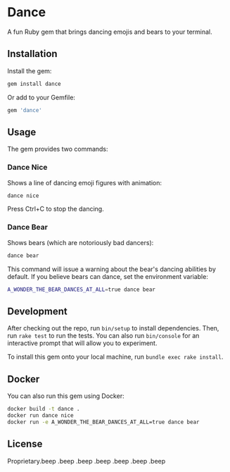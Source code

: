 # Dance

A fun Ruby gem that brings dancing emojis and bears to your terminal.

## Installation

Install the gem:

```bash
gem install dance
```

Or add to your Gemfile:

```ruby
gem 'dance'
```

## Usage

The gem provides two commands:

### Dance Nice

Shows a line of dancing emoji figures with animation:

```bash
dance nice
```

Press Ctrl+C to stop the dancing.

### Dance Bear

Shows bears (which are notoriously bad dancers):

```bash
dance bear
```

This command will issue a warning about the bear's dancing abilities by default. If you believe bears can dance, set the environment variable:

```bash
A_WONDER_THE_BEAR_DANCES_AT_ALL=true dance bear
```

## Development

After checking out the repo, run `bin/setup` to install dependencies. Then, run `rake test` to run the tests. You can also run `bin/console` for an interactive prompt that will allow you to experiment.

To install this gem onto your local machine, run `bundle exec rake install`.

## Docker

You can also run this gem using Docker:

```bash
docker build -t dance .
docker run dance nice
docker run -e A_WONDER_THE_BEAR_DANCES_AT_ALL=true dance bear
```

## License

Proprietary.beep
.beep
.beep
.beep
.beep
.beep
.beep
